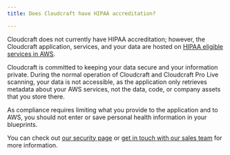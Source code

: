 ```yaml
---
title: Does Cloudcraft have HIPAA accreditation?

---
```


Cloudcraft does not currently have HIPAA accreditation; however, the Cloudcraft application, services, and your data are hosted on [HIPAA eligible services in AWS][1].

Cloudcraft is committed to keeping your data secure and your information private. During the normal operation of Cloudcraft and Cloudcraft Pro Live scanning, your data is not accessible, as the application only retrieves metadata about your AWS services, not the data, code, or company assets that you store there.

As compliance requires limiting what you provide to the application and to AWS, you should not enter or save personal health information in your blueprints.

You can check out [our security page][2] or [get in touch with our sales team][3] for more information.

[1]: https://aws.amazon.com/compliance/hipaa-eligible-services-reference/
[2]: https://www.cloudcraft.co/security
[3]: mailto:cloudcraft-sales@datadoghq.com
